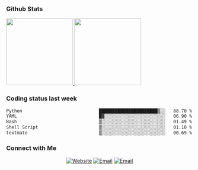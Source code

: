 
### Github Stats

<a href="https://github.com/lileixuan">
  <img height="180em" src="https://github-readme-stats.vercel.app/api?username=lileixuan&theme=buefy&show_icons=true" />
  <img height="180em" src="https://github-readme-stats.vercel.app/api/top-langs/?username=lileixuan&theme=buefy&layout=compact" />
</a>

### Coding status last week 

<!--START_SECTION:waka-->

```txt
Python                             ██████████████████████▒░░   88.70 %
YAML                               █▓░░░░░░░░░░░░░░░░░░░░░░░   06.90 %
Bash                               ▒░░░░░░░░░░░░░░░░░░░░░░░░   01.49 %
Shell Script                       ▒░░░░░░░░░░░░░░░░░░░░░░░░   01.10 %
textmate                           ▒░░░░░░░░░░░░░░░░░░░░░░░░   00.69 %
```

<!--END_SECTION:waka-->

### Connect with Me 

<p align="center">
<a href="https://www.koomu.cn/"><img alt="Website" src="https://img.shields.io/badge/Website-www.koomu.cn-blue?style=flat-square&logo=google-chrome"></a>
<a href="mailto:lileixuan@gmail.com"><img alt="Email" src="https://img.shields.io/badge/Email-lileixuan@gmail.com-blue?style=flat-square&logo=gmail"></a>
<a href="https://www.koomu.cn/rss/"><img alt="Email" src="https://img.shields.io/badge/RSS-www.koomu.cn%2Frss%2F-blue?style=flat-square&logo=rss"></a>


</p>
